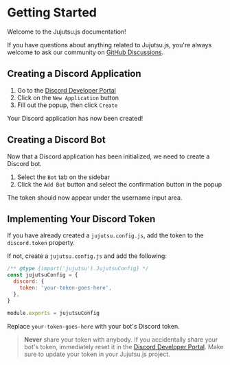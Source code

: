 # Getting Started

Welcome to the Jujutsu.js documentation!

If you have questions about anything related to Jujutsu.js, you're always welcome to ask our community on [GitHub Discussions](https://github.com/vajitsu/jujutsu.js/discussions).

## Creating a Discord Application

1. Go to the [Discord Developer Portal](https://discord.com/developers/applications)
2. Click on the `New Application` button
3. Fill out the popup, then click `Create`

Your Discord application has now been created!

## Creating a Discord Bot

Now that a Discord application has been initialized, we need to create a Discord bot.

1. Select the `Bot` tab on the sidebar
2. Click the `Add Bot` button and select the confirmation button in the popup

The token should now appear under the username input area.

## Implementing Your Discord Token

If you have already created a `jujutsu.config.js`, add the token to the `discord.token` property.

If not, create a `jujutsu.config.js` and add the following:

```javascript:jujutsu.config.js
/** @type {import('jujutsu').JujutsuConfig} */
const jujutsuConfig = {
  discord: {
    token: 'your-token-goes-here',
  },
}

module.exports = jujutsuConfig
```

Replace `your-token-goes-here` with your bot's Discord token.

> **Never** share your token with anybody. If you accidentally share your bot's token, immediately reset it in the [Discord Developer Portal](https://discord.com/developers/applications). Make sure to update your token in your Jujutsu.js project.
